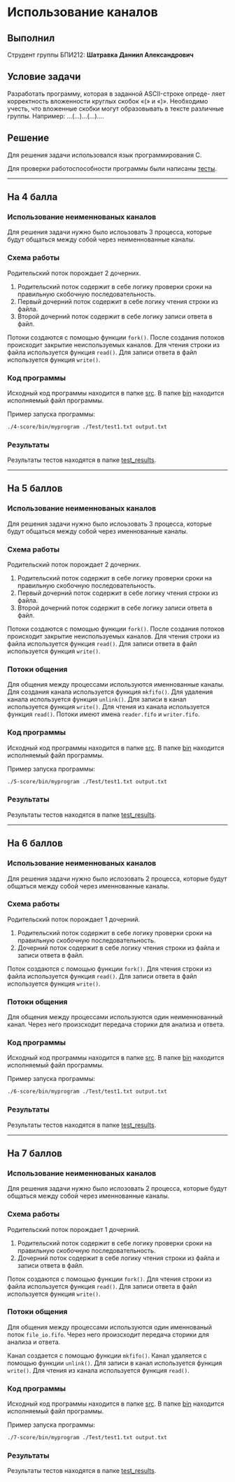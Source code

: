 # Использование каналов

## Выполнил

Струдент группы БПИ212: **Шатравка Даниил Александрович**

## Условие задачи

Разработать программу, которая в заданной ASCII-строке опреде-
ляет корректность вложенности круглых скобок «(» и «)».
Необходимо учесть, что вложенные скобки могут образовывать в
тексте различные группы. Например: ...(...)...(...)....

## Решение

Для решения задачи использовался язык программирования C.

Для проверки работоспособности программы были написаны [тесты](./Test/).

---

## На 4 балла

### Использование неименнованых каналов

Для решения задачи нужно было ислоьзовать 3 процесса, которые будут общаться между собой через неименнованные каналы.

### Схема работы

Родительский поток порождает 2 дочерних.

1. Родительский поток содержит в себе логику проверки сроки на правильную скобочную последовательность.
2. Первый дочерний поток содержит в себе логику чтения строки из файла.
3. Второй дочерний поток содержит в себе логику записи ответа в файл.

Потоки создаются с помощью функции `fork()`.
После создания потоков происходит закрытие неиспользуемых каналов.
Для чтения строки из файла используется функция `read()`.
Для записи ответа в файл используется функция `write()`.

### Код программы

Исходный код программы находится в папке [src](./4-score/src/).
В папке [bin](./4-score/bin/) находится исполняемый файл программы.

Пример запуска программы:

```bash
./4-score/bin/myprogram ./Test/test1.txt output.txt
```

### Результаты

Результаты тестов находятся в папке [test_results](./4-score/test_results/).

---

## На 5 баллов

### Использование неименнованых каналов

Для решения задачи нужно было ислоьзовать 3 процесса, которые будут общаться между собой через именнованные каналы.

### Схема работы

Родительский поток порождает 2 дочерних.

1. Родительский поток содержит в себе логику проверки сроки на правильную скобочную последовательность.
2. Первый дочерний поток содержит в себе логику чтения строки из файла.
3. Второй дочерний поток содержит в себе логику записи ответа в файл.

Потоки создаются с помощью функции `fork()`.
После создания потоков происходит закрытие неиспользуемых каналов.
Для чтения строки из файла используется функция `read()`.
Для записи ответа в файл используется функция `write()`.

### Потоки общения

Для общения между процессами используются именнованные каналы.
Для создания канала используется функция `mkfifo()`.
Для удаления канала используется функция `unlink()`.
Для записи в канал используется функция `write()`.
Для чтения из канала используется функция `read()`.
Потоки имеют имена `reader.fifo` и `writer.fifo`.

### Код программы

Исходный код программы находится в папке [src](./5-score/src/).
В папке [bin](./5-score/bin/) находится исполняемый файл программы.

Пример запуска программы:

```bash
./5-score/bin/myprogram ./Test/test1.txt output.txt
```

### Результаты

Результаты тестов находятся в папке [test_results](./5-score/test_results/).

---

## На 6 баллов

### Использование неименнованых каналов

Для решения задачи нужно было ислозовать 2 процесса, которые будут общаться между собой через именнованные каналы.

### Схема работы

Родительский поток порождает 1 дочерний.

1. Родительский поток содержит в себе логику проверки сроки на правильную скобочную последовательность.
2. Дочерний поток содержит в себе логику чтения строки из файла и записи ответа в файл.

Поток создаются с помощью функции `fork()`.
Для чтения строки из файла используется функция `read()`.
Для записи ответа в файл используется функция `write()`.

### Потоки общения

Для общения между процессами используются один неименнованный канал. Через него произсходит передача сторики для анализа и ответа.

### Код программы

Исходный код программы находится в папке [src](./6-score/src/).
В папке [bin](./6-score/bin/) находится исполняемый файл программы.

Пример запуска программы:

```bash
./6-score/bin/myprogram ./Test/test1.txt output.txt
```

### Результаты

Результаты тестов находятся в папке [test_results](./6-score/test_results/).

---

## На 7 баллов

### Использование неименнованых каналов

Для решения задачи нужно было ислозовать 2 процесса, которые будут общаться между собой через именнованные каналы.

### Схема работы

Родительский поток порождает 1 дочерний.

1. Родительский поток содержит в себе логику проверки сроки на правильную скобочную последовательность.
2. Дочерний поток содержит в себе логику чтения строки из файла и записи ответа в файл.

Поток создаются с помощью функции `fork()`.
Для чтения строки из файла используется функция `read()`.
Для записи ответа в файл используется функция `write()`.

### Потоки общения

Для общения между процессами используются один именнованый поток `file_io.fifo`. Через него произсходит передача сторики для анализа и ответа.

Канал создается с помощью функции `mkfifo()`.
Канал удаляется с помощью функции `unlink()`.
Для записи в канал используется функция `write()`.
Для чтения из канала используется функция `read()`.

### Код программы

Исходный код программы находится в папке [src](./7-score/src/).
В папке [bin](./7-score/bin/) находится исполняемый файл программы.

Пример запуска программы:

```bash
./7-score/bin/myprogram ./Test/test1.txt output.txt
```

### Результаты

Результаты тестов находятся в папке [test_results](./7-score/test_results/).
